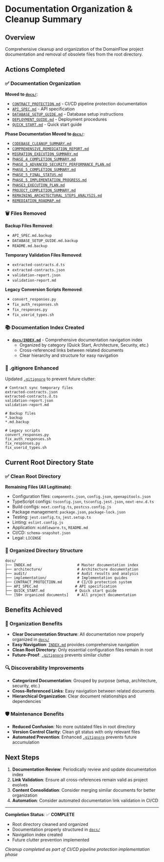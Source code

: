# Documentation Organization & Cleanup Summary

## Overview
Comprehensive cleanup and organization of the DomainFlow project documentation and removal of obsolete files from the root directory.

## Actions Completed

### ✅ Documentation Organization
**Moved to [`docs/`](./)**:
- [`CONTRACT_PROTECTION.md`](CONTRACT_PROTECTION.md) - CI/CD pipeline protection documentation
- [`API_SPEC.md`](API_SPEC.md) - API specification
- [`DATABASE_SETUP_GUIDE.md`](DATABASE_SETUP_GUIDE.md) - Database setup instructions
- [`DEPLOYMENT_GUIDE.md`](DEPLOYMENT_GUIDE.md) - Deployment procedures
- [`QUICK_START.md`](QUICK_START.md) - Quick start guide

**Phase Documentation Moved to [`docs/`](./)**:
- [`CODEBASE_CLEANUP_SUMMARY.md`](CODEBASE_CLEANUP_SUMMARY.md)
- [`COMPREHENSIVE_REMEDIATION_REPORT.md`](COMPREHENSIVE_REMEDIATION_REPORT.md)
- [`MIGRATION_EXECUTION_SUMMARY.md`](MIGRATION_EXECUTION_SUMMARY.md)
- [`PHASE_4_COMPLETION_SUMMARY.md`](PHASE_4_COMPLETION_SUMMARY.md)
- [`PHASE_5_ADVANCED_SECURITY_PERFORMANCE_PLAN.md`](PHASE_5_ADVANCED_SECURITY_PERFORMANCE_PLAN.md)
- [`PHASE_5_COMPLETION_SUMMARY.md`](PHASE_5_COMPLETION_SUMMARY.md)
- [`PHASE_5_FINAL_STATUS.md`](PHASE_5_FINAL_STATUS.md)
- [`PHASE_5_IMPLEMENTATION_PROGRESS.md`](PHASE_5_IMPLEMENTATION_PROGRESS.md)
- [`PHASE3_EXECUTION_PLAN.md`](PHASE3_EXECUTION_PLAN.md)
- [`PROJECT_COMPLETION_SUMMARY.md`](PROJECT_COMPLETION_SUMMARY.md)
- [`REMAINING_ARCHITECTURAL_STEPS_ANALYSIS.md`](REMAINING_ARCHITECTURAL_STEPS_ANALYSIS.md)
- [`REMEDIATION_ROADMAP.md`](REMEDIATION_ROADMAP.md)

### 🗑️ Files Removed
**Backup Files Removed**:
- `API_SPEC.md.backup`
- `DATABASE_SETUP_GUIDE.md.backup`
- `README.md.backup`

**Temporary Validation Files Removed**:
- `extracted-contracts.d.ts`
- `extracted-contracts.json`
- `validation-report.json`
- `validation-report.md`

**Legacy Conversion Scripts Removed**:
- `convert_responses.py`
- `fix_auth_responses.sh`
- `fix_responses.py`
- `fix_userid_types.sh`

### 📚 Documentation Index Created
- **[`docs/INDEX.md`](INDEX.md)** - Comprehensive documentation navigation index
  - Organized by category (Quick Start, Architecture, Security, etc.)
  - Cross-referenced links between related documents
  - Clear hierarchy and structure for easy navigation

### 🔧 .gitignore Enhanced
Updated [`.gitignore`](../.gitignore) to prevent future clutter:
```gitignore
# Contract sync temporary files
extracted-contracts.json
extracted-contracts.d.ts
validation-report.json
validation-report.md

# Backup files
*.backup
*.md.backup

# Legacy scripts
convert_responses.py
fix_auth_responses.sh
fix_responses.py
fix_userid_types.sh
```

## Current Root Directory State

### ✅ Clean Root Directory
**Remaining Files (All Legitimate)**:
- Configuration files: `components.json`, `config.json`, `openapitools.json`
- TypeScript configs: `tsconfig.json`, `tsconfig.jest.json`, `next-env.d.ts`
- Build configs: `next.config.ts`, `postcss.config.js`
- Package management: `package.json`, `package-lock.json`
- Testing: `jest.config.ts`, `jest.setup.ts`
- Linting: `eslint.config.js`
- Application: `middleware.ts`, `README.md`
- CI/CD: `schema-snapshot.json`
- Legal: `LICENSE`

### 📁 Organized Directory Structure
```
docs/
├── INDEX.md                     # Master documentation index
├── architecture/                # Architecture documentation
├── audit/                       # Audit results and analysis
├── implementation/              # Implementation guides
├── CONTRACT_PROTECTION.md       # CI/CD protection system
├── API_SPEC.md                 # API specification
├── QUICK_START.md              # Quick start guide
└── [50+ organized documents]    # All project documentation
```

## Benefits Achieved

### 🎯 Organization Benefits
- **Clear Documentation Structure**: All documentation now properly organized in [`docs/`](./directory)
- **Easy Navigation**: [`INDEX.md`](INDEX.md) provides comprehensive navigation
- **Clean Root Directory**: Only essential configuration files remain in root
- **Future-Proof**: [`.gitignore`](../.gitignore) prevents similar clutter

### 🔍 Discoverability Improvements
- **Categorized Documentation**: Grouped by purpose (setup, architecture, security, etc.)
- **Cross-Referenced Links**: Easy navigation between related documents
- **Hierarchical Organization**: Clear document relationships and dependencies

### 🛡️ Maintenance Benefits
- **Reduced Confusion**: No more outdated files in root directory
- **Version Control Clarity**: Clean git status with only relevant files
- **Automated Prevention**: Enhanced [`.gitignore`](../.gitignore) prevents future accumulation

## Next Steps

1. **Documentation Review**: Periodically review and update documentation index
2. **Link Validation**: Ensure all cross-references remain valid as project evolves
3. **Content Consolidation**: Consider merging similar documents for better organization
4. **Automation**: Consider automated documentation link validation in CI/CD

---

**Completion Status**: ✅ **COMPLETE**
- Root directory cleaned and organized
- Documentation properly structured in [`docs/`](./)
- Navigation index created
- Future clutter prevention implemented

*Cleanup completed as part of CI/CD pipeline protection implementation phase*